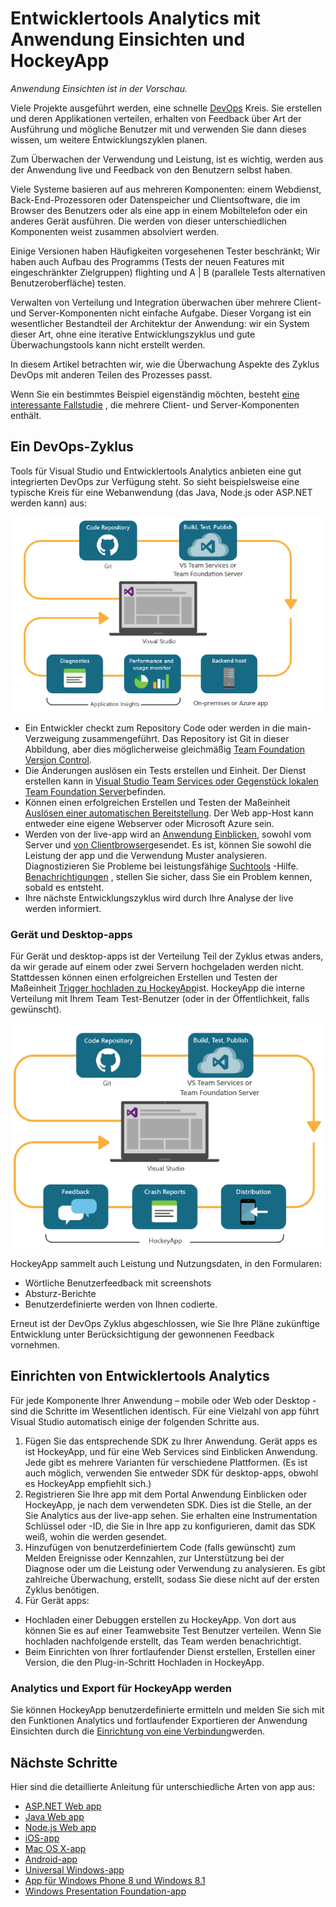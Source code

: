 <properties
    pageTitle="Entwicklertools Analytics"
    description="DevOps mit Visual Studio, Anwendung Einsichten und HockeyApp"
    authors="alancameronwills"
    services="application-insights"
    documentationCenter=""
    manager="douge"/>

<tags
    ms.service="application-insights"
    ms.workload="tbd"
    ms.tgt_pltfrm="ibiza"
    ms.devlang="na"
    ms.topic="article" 
    ms.date="05/18/2016"
    ms.author="awills"/>

# <a name="developer-analytics-with-application-insights-and-hockeyapp"></a>Entwicklertools Analytics mit Anwendung Einsichten und HockeyApp

*Anwendung Einsichten ist in der Vorschau.*

Viele Projekte ausgeführt werden, eine schnelle [DevOps](https://en.wikipedia.org/wiki/DevOps) Kreis. Sie erstellen und deren Applikationen verteilen, erhalten von Feedback über Art der Ausführung und mögliche Benutzer mit und verwenden Sie dann dieses wissen, um weitere Entwicklungszyklen planen. 

Zum Überwachen der Verwendung und Leistung, ist es wichtig, werden aus der Anwendung live und Feedback von den Benutzern selbst haben. 

Viele Systeme basieren auf aus mehreren Komponenten: einem Webdienst, Back-End-Prozessoren oder Datenspeicher und Clientsoftware, die im Browser des Benutzers oder als eine app in einem Mobiltelefon oder ein anderes Gerät ausführen. Die werden von dieser unterschiedlichen Komponenten weist zusammen absolviert werden.

Einige Versionen haben Häufigkeiten vorgesehenen Tester beschränkt; Wir haben auch Aufbau des Programms (Tests der neuen Features mit eingeschränkter Zielgruppen) flighting und A | B (parallele Tests alternativen Benutzeroberfläche) testen.

Verwalten von Verteilung und Integration überwachen über mehrere Client- und Server-Komponenten nicht einfache Aufgabe. Dieser Vorgang ist ein wesentlicher Bestandteil der Architektur der Anwendung: wir ein System dieser Art, ohne eine iterative Entwicklungszyklus und gute Überwachungstools kann nicht erstellt werden.

In diesem Artikel betrachten wir, wie die Überwachung Aspekte des Zyklus DevOps mit anderen Teilen des Prozesses passt. 

Wenn Sie ein bestimmtes Beispiel eigenständig möchten, besteht [eine interessante Fallstudie](http://aka.ms/mydrivingdocs) , die mehrere Client- und Server-Komponenten enthält.

## <a name="a-devops-cycle"></a>Ein DevOps-Zyklus

Tools für Visual Studio und Entwicklertools Analytics anbieten eine gut integrierten DevOps zur Verfügung steht. So sieht beispielsweise eine typische Kreis für eine Webanwendung (das Java, Node.js oder ASP.NET werden kann) aus:

![Web app Devops Kreis](./media/app-insights-developer-analytics/040.png)

* Ein Entwickler checkt zum Repository Code oder werden in die main-Verzweigung zusammengeführt. Das Repository ist Git in dieser Abbildung, aber dies möglicherweise gleichmäßig [Team Foundation Version Control](https://www.visualstudio.com/docs/tfvc/overview).
* Die Änderungen auslösen ein Tests erstellen und Einheit. Der Dienst erstellen kann in [Visual Studio Team Services oder Gegenstück lokalen Team Foundation Server](https://www.visualstudio.com/docs/vsts-tfs-overview)befinden. 
* Können einen erfolgreichen Erstellen und Testen der Maßeinheit [Auslösen einer automatischen Bereitstellung](https://www.visualstudio.com/docs/release/author-release-definition/more-release-definition). Der Web app-Host kann entweder eine eigene Webserver oder Microsoft Azure sein. 
* Werden von der live-app wird an [Anwendung Einblicken](app-insights-overview.md), sowohl vom Server und [von Clientbrowser](app-insights-javascript.md)gesendet. Es ist, können Sie sowohl die Leistung der app und die Verwendung Muster analysieren. Diagnostizieren Sie Probleme bei leistungsfähige [Suchtools](app-insights-analytics.md) -Hilfe. [Benachrichtigungen](app-insights-alerts.md) , stellen Sie sicher, dass Sie ein Problem kennen, sobald es entsteht. 
* Ihre nächste Entwicklungszyklus wird durch Ihre Analyse der live werden informiert.

### <a name="device-and-desktop-apps"></a>Gerät und Desktop-apps

Für Gerät und desktop-apps ist der Verteilung Teil der Zyklus etwas anders, da wir gerade auf einem oder zwei Servern hochgeladen werden nicht. Stattdessen können einen erfolgreichen Erstellen und Testen der Maßeinheit [Trigger hochladen zu HockeyApp](https://support.hockeyapp.net/kb/third-party-bug-trackers-services-and-webhooks/how-to-use-hockeyapp-with-visual-studio-team-services-vsts-or-team-foundation-server-tfs)ist. HockeyApp die interne Verteilung mit Ihrem Team Test-Benutzer (oder in der Öffentlichkeit, falls gewünscht). 


![Gerät Devops Kreis](./media/app-insights-developer-analytics/030.png)

HockeyApp sammelt auch Leistung und Nutzungsdaten, in den Formularen:

* Wörtliche Benutzerfeedback mit screenshots
* Absturz-Berichte
* Benutzerdefinierte werden von Ihnen codierte.

Erneut ist der DevOps Zyklus abgeschlossen, wie Sie Ihre Pläne zukünftige Entwicklung unter Berücksichtigung der gewonnenen Feedback vornehmen.


## <a name="setting-up-developer-analytics"></a>Einrichten von Entwicklertools Analytics

Für jede Komponente Ihrer Anwendung – mobile oder Web oder Desktop - sind die Schritte im Wesentlichen identisch. Für eine Vielzahl von app führt Visual Studio automatisch einige der folgenden Schritte aus.

1. Fügen Sie das entsprechende SDK zu Ihrer Anwendung. Gerät apps es ist HockeyApp, und für eine Web Services sind Einblicken Anwendung. Jede gibt es mehrere Varianten für verschiedene Plattformen. (Es ist auch möglich, verwenden Sie entweder SDK für desktop-apps, obwohl es HockeyApp empfiehlt sich.)
2. Registrieren Sie Ihre app mit dem Portal Anwendung Einblicken oder HockeyApp, je nach dem verwendeten SDK. Dies ist die Stelle, an der Sie Analytics aus der live-app sehen. Sie erhalten eine Instrumentation Schlüssel oder -ID, die Sie in Ihre app zu konfigurieren, damit das SDK weiß, wohin die werden gesendet.
3. Hinzufügen von benutzerdefiniertem Code (falls gewünscht) zum Melden Ereignisse oder Kennzahlen, zur Unterstützung bei der Diagnose oder um die Leistung oder Verwendung zu analysieren. Es gibt zahlreiche Überwachung, erstellt, sodass Sie diese nicht auf der ersten Zyklus benötigen.
3. Für Gerät apps:
 * Hochladen einer Debuggen erstellen zu HockeyApp. Von dort aus können Sie es auf einer Teamwebsite Test Benutzer verteilen. Wenn Sie hochladen nachfolgende erstellt, das Team werden benachrichtigt.
 * Beim Einrichten von Ihrer fortlaufender Dienst erstellen, Erstellen einer Version, die den Plug-in-Schritt Hochladen in HockeyApp.

### <a name="analytics-and-export-for-hockeyapp-telemetry"></a>Analytics und Export für HockeyApp werden

Sie können HockeyApp benutzerdefinierte ermitteln und melden Sie sich mit den Funktionen Analytics und fortlaufender Exportieren der Anwendung Einsichten durch die [Einrichtung von eine Verbindung](app-insights-hockeyapp-bridge-app.md)werden.



## <a name="next-steps"></a>Nächste Schritte
 
Hier sind die detaillierte Anleitung für unterschiedliche Arten von app aus:

* [ASP.NET Web app](app-insights-asp-net.md) 
* [Java Web app](app-insights-java-get-started.md)
* [Node.js Web app](https://github.com/Microsoft/ApplicationInsights-node.js)
* [iOS-app](https://support.hockeyapp.net/kb/client-integration-ios-mac-os-x-tvos/hockeyapp-for-ios)
* [Mac OS X-app](https://support.hockeyapp.net/kb/client-integration-ios-mac-os-x-tvos/hockeyapp-for-mac-os-x)
* [Android-app](https://support.hockeyapp.net/kb/client-integration-android/hockeyapp-for-android-sdk)
* [Universal Windows-app](https://support.hockeyapp.net/kb/client-integration-windows-and-windows-phone/how-to-create-an-app-for-uwp)
* [App für Windows Phone 8 und Windows 8.1](https://support.hockeyapp.net/kb/client-integration-windows-and-windows-phone/hockeyapp-for-windows-phone-silverlight-apps-80-and-81)
* [Windows Presentation Foundation-app](https://support.hockeyapp.net/kb/client-integration-windows-and-windows-phone/hockeyapp-for-windows-wpf-apps)


